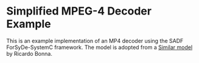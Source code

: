 # Simplified MPEG-4 Decoder Example

This is an example implementation of an MP4 decoder using the SADF ForSyDe-SystemC framework.
The model is adopted from a [Similar model](https://github.com/ricardobonna/forsydeSADF-examples) by Ricardo Bonna.

